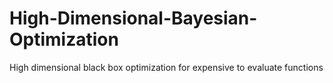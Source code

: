 # High-Dimensional-Bayesian-Optimization
High dimensional black box optimization for expensive to evaluate functions
